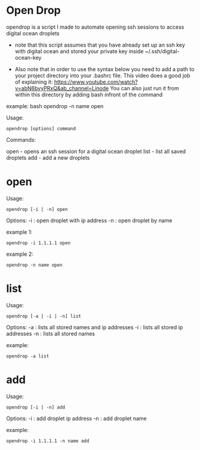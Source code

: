 # Open Drop

opendrop is a script I made to automate opening ssh sessions to access
digital ocean droplets

* note that this script assumes that you have already set up an ssh key with 
digital ocean and stored your private key inside ~/.ssh/digital-ocean-key

* Also note that in order to use the syntax below you need to add a path to 
your project directory into your .bashrc file. This video does a good job of 
explaining it: https://www.youtube.com/watch?v=abN6bvyPRxQ&ab_channel=Linode
You can also just run it from within this directory by adding bash infront of
the command


example: bash opendrop -n name open 


Usage: 
```
opendrop [options] command 
```

Commands:

open - opens an ssh session for a digital ocean droplet
list - list all saved droplets
add  - add a new droplets


# open 

Usage: 
```
opendrop [-i | -n] open 
```

Options:
    -i : open droplet with ip address
    -n : open droplet by name

example 1: 
```
opendrop -i 1.1.1.1 open
```

example 2: 
```
opendrop -n name open
```

# list

Usage: 
```
opendrop [-a | -i | -n] list 
```

Options:
    -a  : lists all stored names and ip addresses
    -i : lists all stored ip addresses
    -n : lists all stored names

example:
```
opendrop -a list
```

# add 

Usage: 
```
opendrop [-i | -n] add
```

Options:
    -i : add droplet ip address
    -n : add droplet name
   
example: 
```
opendrop -i 1.1.1.1 -n name add
```


